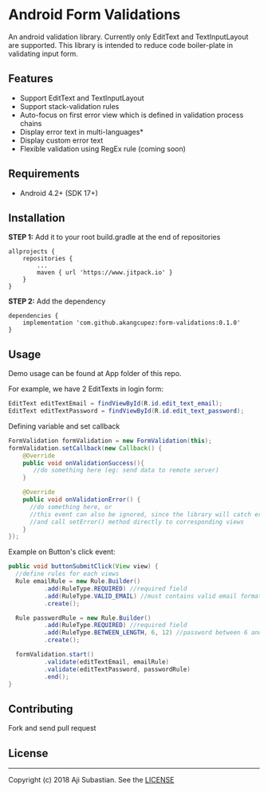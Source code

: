 # Android Form Validations
An android validation library. Currently only EditText and TextInputLayout are supported. This library is intended to reduce code boiler-plate in validating input form.

## Features
- Support EditText and TextInputLayout
- Support stack-validation rules
- Auto-focus on first error view which is defined in validation process chains
- Display error text in multi-languages*
- Display custom error text
- Flexible validation using RegEx rule (coming soon)

## Requirements
- Android 4.2+ (SDK 17+)

## Installation
**STEP 1:** Add it to your root build.gradle at the end of repositories
```
allprojects {
    repositories {
        ...
        maven { url 'https://www.jitpack.io' }
    }
}
```
**STEP 2:** Add the dependency
```
dependencies {
    implementation 'com.github.akangcupez:form-validations:0.1.0'
}
```

## Usage
Demo usage can be found at App folder of this repo.

For example, we have 2 EditTexts in login form:

```java
EditText editTextEmail = findViewById(R.id.edit_text_email);
EditText editTextPassword = findViewById(R.id.edit_text_password);
```

Defining variable and set callback
```java
FormValidation formValidation = new FormValidation(this);
formValidation.setCallback(new Callback() {
    @Override
    public void onValidationSuccess(){
       //do something here (eg: send data to remote server)
    }

    @Override
    public void onValidationError() {
      //do something here, or
      //this event can also be ignored, since the library will catch errors occured
      //and call setError() method directly to corresponding views
    }
});
```

Example on Button's click event:
```java
public void buttonSubmitClick(View view) {
  //define rules for each views
  Rule emailRule = new Rule.Builder()
          .add(RuleType.REQUIRED) //required field
          .add(RuleType.VALID_EMAIL) //must contains valid email format
          .create();

  Rule passwordRule = new Rule.Builder()
          .add(RuleType.REQUIRED) //required field
          .add(RuleType.BETWEEN_LENGTH, 6, 12) //password between 6 and 12 chars
          .create();

  formValidation.start()
          .validate(editTextEmail, emailRule)
          .validate(editTextPassword, passwordRule)
          .end();
}
```

## Contributing
Fork and send pull request

## License
---
Copyright (c) 2018 Aji Subastian. See the [LICENSE](https://github.com/akangcupez/form-validations/blob/master/LICENSE)